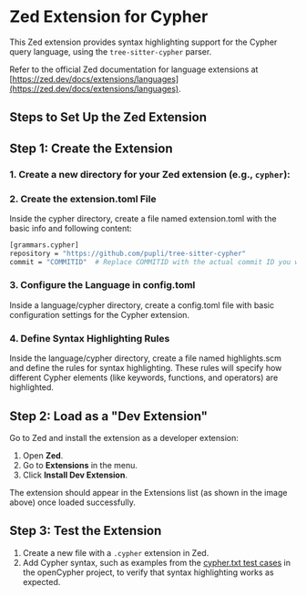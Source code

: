 # Zed Extension for Cypher

This Zed extension provides syntax highlighting support for the Cypher query language, using the `tree-sitter-cypher` parser.

Refer to the official Zed documentation for language extensions at [https://zed.dev/docs/extensions/languages](https://zed.dev/docs/extensions/languages).

## Steps to Set Up the Zed Extension

## Step 1: Create the Extension

### 1. Create a new directory for your Zed extension (e.g., `cypher`):

### 2. Create the extension.toml File

Inside the cypher directory, create a file named extension.toml with the basic info and following content:
   
   ```bash
[grammars.cypher]
repository = "https://github.com/pupli/tree-sitter-cypher"
commit = "COMMITID"  # Replace COMMITID with the actual commit ID you want to use
  ```

### 3. Configure the Language in config.toml

Inside a language/cypher directory, create a config.toml file with basic configuration settings for the Cypher extension.


### 4. Define Syntax Highlighting Rules

Inside the language/cypher directory, create a file named highlights.scm and define the rules for syntax highlighting. These rules will specify how different Cypher elements (like keywords, functions, and operators) are highlighted.

## Step 2: Load as a "Dev Extension"

Go to Zed and install the extension as a developer extension:

1. Open **Zed**.
2. Go to **Extensions** in the menu.
3. Click **Install Dev Extension**.

The extension should appear in the Extensions list (as shown in the image above) once loaded successfully.

## Step 3: Test the Extension

1. Create a new file with a `.cypher` extension in Zed.
2. Add Cypher syntax, such as examples from the [cypher.txt test cases](https://github.com/opencypher/openCypher/blob/master/tools/grammar/src/test/resources/cypher.txt) in the openCypher project, to verify that syntax highlighting works as expected.

